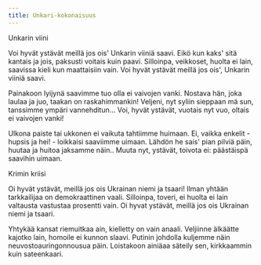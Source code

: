 ```yaml
---
title: Unkari-kokonaisuus
---
```


Unkarin viini

Voi hyvät ystävät meillä jos ois'
Unkarin viiniä saavi.
Eikö kun kaks' sitä kantais ja jois,
paksusti voitais kuin paavi.
Silloinpa, veikkoset, huolta ei lain,
saavissa kieli kun maattaisiin vain.
Voi hyvät ystävät meillä jos ois',
Unkarin viiniä saavi.

Painakoon lyijynä saavimme tuo
olla ei vaivojen vanki.
Nostava hän, joka laulaa ja juo,
taakan on raskahimmankin!
Veljeni, nyt syliin sieppaan mä sun,
tanssimme ympäri vannehditun...
Voi, hyvät ystävät, vuotais nyt vuo,
oltais ei vaivojen vanki!

Ulkona paiste tai ukkonen ei
vaikuta tahtiimme huimaan.
Ei, vaikka enkelit - hupsis ja hei! -
loikkaisi saaviimme uimaan.
Lähdön he sais' pian pilviä päin,
huutaa ja huitoa jaksamme näin..
Muuta nyt, ystävät, toivota ei:
päästäispä saavihin uimaan.

Krimin kriisi

Oi hyvät ystävät, meillä jos ois
Ukrainan niemi ja tsaari!
Ilman yhtään tarkkailijaa
on demokraattinen vaali.
Silloinpa, toveri, ei huolta ei lain
valtausta vastustaa prosentti vain.
Oi hyvat ystävät, meillä jos ois
Ukrainan niemi ja tsaari.

Yhtykää kansat riemuitkaa ain,
kielletty on vain anaali.
Veljiinne älkäätte kajotko lain,
homoile ei kunnon slaavi.
Putinin johdolla kuljemme näin
neuvostoauringonnousua päin.
Loistakoon ainiäaa säteily sen,
kirkkaammin kuin sateenkaari.

